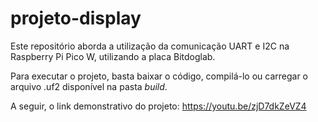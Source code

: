 # projeto-display
Este repositório aborda a utilização da comunicação UART e I2C na Raspberry Pi Pico W, utilizando a placa Bitdoglab.  

Para executar o projeto, basta baixar o código, compilá-lo ou carregar o arquivo .uf2 disponível na pasta *build*.  

A seguir, o link demonstrativo do projeto:
https://youtu.be/zjD7dkZeVZ4

